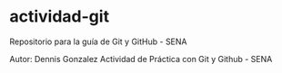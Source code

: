 # actividad-git

Repositorio para la guía de Git y GitHub - SENA

Autor: Dennis Gonzalez
Actividad de Práctica con Git y Github - SENA
